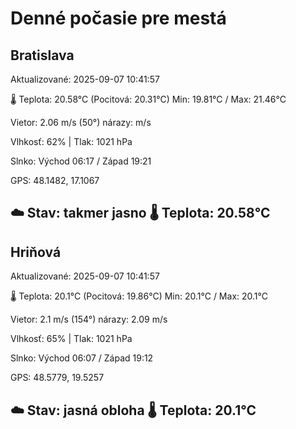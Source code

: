 ﻿# Denné počasie pre mestá

## Bratislava
Aktualizované: 2025-09-07 10:41:57

🌡️ Teplota: 20.58°C 
(Pocitová: 20.31°C)
Min: 19.81°C / Max: 21.46°C

Vietor: 2.06 m/s    (50°) 
nárazy:  m/s

Vlhkosť: 62% | Tlak: 1021 hPa

Slnko: Východ 06:17 / Západ 19:21

GPS: 48.1482, 17.1067

☁️ Stav: takmer jasno        🌡️ Teplota: 20.58°C
---

## Hriňová
Aktualizované: 2025-09-07 10:41:57

🌡️ Teplota: 20.1°C 
(Pocitová: 19.86°C)
Min: 20.1°C / Max: 20.1°C

Vietor: 2.1 m/s (154°)
nárazy: 2.09 m/s

Vlhkosť: 65% | Tlak: 1021 hPa

Slnko: Východ 06:07 / Západ 19:12

GPS: 48.5779, 19.5257

☁️ Stav: jasná obloha        🌡️ Teplota: 20.1°C
---
